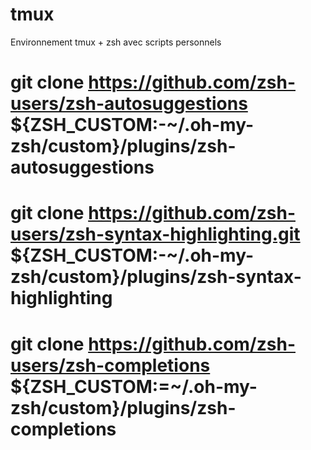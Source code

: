 # tmux
Environnement tmux + zsh avec scripts personnels



# git clone https://github.com/zsh-users/zsh-autosuggestions ${ZSH_CUSTOM:-~/.oh-my-zsh/custom}/plugins/zsh-autosuggestions                                              
# git clone https://github.com/zsh-users/zsh-syntax-highlighting.git ${ZSH_CUSTOM:-~/.oh-my-zsh/custom}/plugins/zsh-syntax-highlighting                                  
# git clone https://github.com/zsh-users/zsh-completions ${ZSH_CUSTOM:=~/.oh-my-zsh/custom}/plugins/zsh-completions 